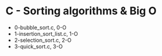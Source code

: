 # C - Sorting algorithms & Big O

* 0-bubble_sort.c, 0-O
* 1-insertion_sort_list.c, 1-O
* 2-selection_sort.c, 2-O
* 3-quick_sort.c, 3-O
